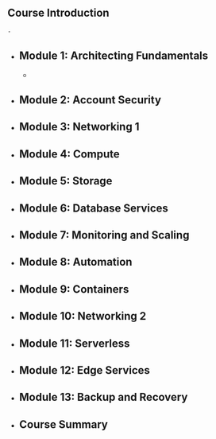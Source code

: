 ## Course Introduction
	-
- ## Module 1: Architecting Fundamentals
	-
- ## Module 2: Account Security
- ## Module 3: Networking 1
- ## Module 4: Compute
- ## Module 5: Storage
- ## Module 6: Database Services
- ## Module 7: Monitoring and Scaling
- ## Module 8: Automation
- ## Module 9: Containers
- ## Module 10: Networking 2
- ## Module 11: Serverless
- ## Module 12: Edge Services
- ## Module 13: Backup and Recovery
- ## Course Summary
